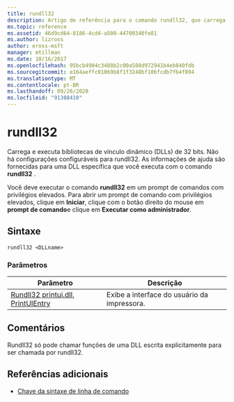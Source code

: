 ```yaml
---
title: rundll32
description: Artigo de referência para o comando rundll32, que carrega e executa bibliotecas de vínculo dinâmico (DLLs) de 32 bits.
ms.topic: reference
ms.assetid: 46d9cd64-8186-4cd4-a500-44700340fe81
ms.author: lizross
author: eross-msft
manager: mtillman
ms.date: 10/16/2017
ms.openlocfilehash: 95bcb4984c3488b2c00a588d972941b4eb840fdb
ms.sourcegitcommit: e164aeffc01069b8f1f3248bf106fcdb7f64f894
ms.translationtype: MT
ms.contentlocale: pt-BR
ms.lasthandoff: 09/26/2020
ms.locfileid: "91388410"
---
```

# <a name="rundll32"></a>rundll32

Carrega e executa bibliotecas de vínculo dinâmico (DLLs) de 32 bits. Não há configurações configuráveis para rundll32. As informações de ajuda são fornecidas para uma DLL específica que você executa com o comando **rundll32** .

Você deve executar o comando **rundll32** em um prompt de comandos com privilégios elevados. Para abrir um prompt de comando com privilégios elevados, clique em **Iniciar**, clique com o botão direito do mouse em **prompt de comando**e clique em **Executar como administrador**.

## <a name="syntax"></a>Sintaxe

```
rundll32 <DLLname>
```

### <a name="parameters"></a>Parâmetros

| Parâmetro | Descrição |
|--|--|
| [Rundll32 printui.dll, PrintUIEntry](rundll32-printui.md) | Exibe a interface do usuário da impressora. |

## <a name="remarks"></a>Comentários

Rundll32 só pode chamar funções de uma DLL escrita explicitamente para ser chamada por rundll32.

## <a name="additional-references"></a>Referências adicionais

- [Chave da sintaxe de linha de comando](command-line-syntax-key.md)
